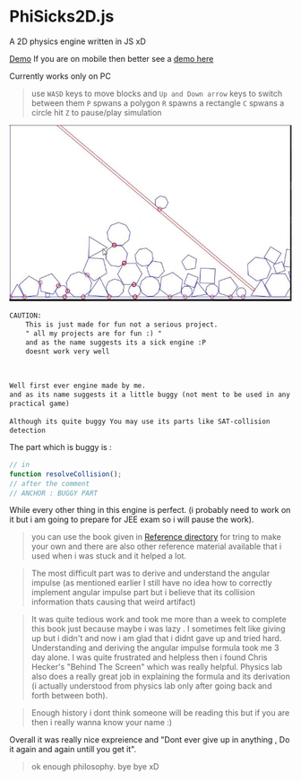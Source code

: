 # PhiSicks2D.js

A 2D physics engine written in JS xD

[Demo](https://prashanthkumar0.github.io/PhiSicks2D.js/)
If you are on mobile then better see a [demo here](https://youtu.be/1wv_1Bd-YrE)

Currently works only on PC
> use ```WASD``` keys to move blocks and ```Up and Down arrow``` keys to switch between them
> ```P``` spwans a polygon ```R``` spawns a rectangle ```C``` spwans a circle 
> hit ```Z``` to pause/play simulation 

<img src="./Ref/VideoCapture_20210821-233213.jpg" alt="a screenshot" />


    CAUTION:
        This is just made for fun not a serious project. 
        " all my projects are for fun :) "
        and as the name suggests its a sick engine :P
        doesnt work very well  
        
&nbsp;

    Well first ever engine made by me.
    and as its name suggests it a little buggy (not ment to be used in any practical game)

    Although its quite buggy You may use its parts like SAT-collision detection


The part which is buggy is : 
```javascript
// in
function resolveCollision();
// after the comment 
// ANCHOR : BUGGY PART
```
While every other thing in this engine is perfect. (i probably need to work on it but i am going to prepare for JEE exam so i will pause the work).


> you can use the book given in [Reference directory](./Ref/2d%20Physics%20Engine%20With%20js.pdf) for tring to make your own and there are also other reference material available that i used when i was stuck and it helped a lot.

> The most difficult part was to derive and understand the angular impulse (as mentioned earlier I still have no idea how to correctly implement angular impulse part but i believe that its collision information thats causing that weird artifact)

> It was quite tedious work and took me more than a week to complete this book just because maybe i was lazy . I sometimes felt like giving up but i didn't and now i am glad that i didnt gave up and tried hard. Understanding and deriving the angular impulse formula took me 3 day alone. I was quite frustrated and helpless then i found Chris Hecker's "Behind The Screen" which was really helpful. Physics lab also does a really great job in explaining the formula and its derivation (i actually understood from physics lab only after going back and forth between both).

> Enough history i dont think someone will be reading this but if you are then i really wanna know your name :)

Overall it was really nice expreience and "Dont ever give up in anything , Do it again and again untill you get it".

> ok enough philosophy. bye bye xD

